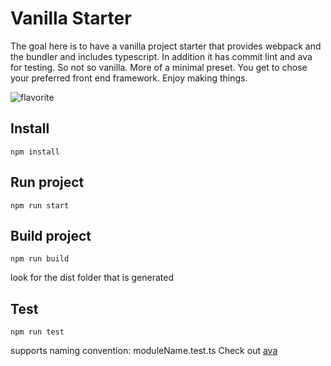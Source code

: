 # Vanilla Starter

The goal here is to have a vanilla project starter that provides webpack and the bundler and includes typescript. In addition it has commit lint and ava for testing. So not so vanilla. More of a minimal preset. You get to chose your preferred front end framework. Enjoy making things.

![flavorite](https://raw.githubusercontent.com/patomation/vanilla-starter/master/public/favicon.ico)

## Install
```
npm install
```

## Run project
```
npm run start
```

## Build project
```
npm run build
```
look for the dist folder that is generated

## Test
```
npm run test
```
supports naming convention: moduleName.test.ts
Check out [ava](https://github.com/avajs/ava)

